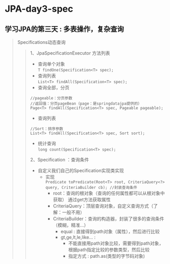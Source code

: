 # JPA-day3-spec

## 学习JPA的第三天 : 多表操作，复杂查询

> Specifications动态查询
>>	1、JpaSpecificationExecutor 方法列表
>> * 查询单个对象  
>>  `T findOne(Specification<T> spec);`
>> * 查询列表  
>>  `List<T> findAll(Specification<T> spec);`
>> * 查询全部，分页
>>  ```
>>  //pageable：分页参数
>>  //返回值：分页pageBean（page：是springdatajpa提供的）
>>  Page<T> findAll(Specification<T> spec, Pageable pageable);
>>   ```
>> * 查询列表
>>  ```
>>  //Sort：排序参数
>>  List<T> findAll(Specification<T> spec, Sort sort);
>>  ```
>> * 统计查询  
>>  `long count(Specification<T> spec);`
>> 
>> 2、Specification ：查询条件
>>  * 自定义我们自己的Specification实现类实现
>>      * 实现  
>>      `Predicate toPredicate(Root<T> root, CriteriaQuery<?> query, CriteriaBuilder cb); //封装查询条件`
>>          * root：查询的根对象（查询的任何属性都可以从根对象中获取） 通过get方法获取属性
>>          * CriteriaQuery：顶层查询对象，自定义查询方式（了解：一般不用）
>>          * CriteriaBuilder：查询的构造器，封装了很多的查询条件（模糊，精准...）
>>              * equal : 直接得到path对象（属性），然后进行比较
>>              * gt,ge,lt,le,like... : 
>>                  * 不能直接用path对象比较，需要得到path对象，根据path指定比较的参数类型，然后比较
>>                  * 指定方式 : path.as(类型的字节码对象)
